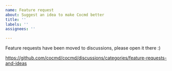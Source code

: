 ```yaml
---
name: Feature request
about: Suggest an idea to make Cocmd better
title: ''
labels: ''
assignees: ''

---
```


Feature requests have been moved to discussions, please open it there :)

https://github.com/cocmd/cocmd/discussions/categories/feature-requests-and-ideas